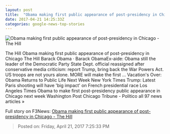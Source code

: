 ```yaml
---
layout: post
title:  "Obama making first public appearance of post-presidency in Chicago - The Hill"
date: 2017-04-21 14:25:33Z
categories: google-news-top-stories
---
```


![Obama making first public appearance of post-presidency in Chicago - The Hill](http://thehill.com/sites/default/files/obamabarack_101816vsj5.jpg)

The Hill Obama making first public appearance of post-presidency in Chicago The Hill Barack Obama · Barack ObamaEx-aide: Obama still the leader of the Democratic Party State Dept. official reassigned after conservative media criticism: report Trump, bring back the War Powers Act. US troops are not yours alone. MORE will make the first ... Vacation's Over: Obama Returns to Public Life Next Week New York Times Trump: Latest Paris shooting will have 'big impact' on French presidential race Los Angeles Times Obama to make first post-presidency public appearance in Chicago next week Washington Post Chicago Tribune - Politico all 97 news articles »


Full story on F3News: [Obama making first public appearance of post-presidency in Chicago - The Hill](http://www.f3nws.com/n/JTc43D)

> Posted on: Friday, April 21, 2017 7:25:33 PM
